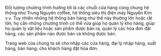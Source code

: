 Đối tượng chương trình hướng tới là các chuỗi cửa hàng cùng chung hệ thống như Trung Nguyên coffee, hệ thống siêu thị điện máy Nguyễn Kim v.v. Tuy nhiên những hệ thống bán hàng như thế này thường lớn hoặc rất lớn, họ cần những chương trình có thể vừa giúp họ quản lý kho hàng, giúp họ quản lý vật liệu hoặc sản phẩm được bán ra, quản lý các hóa đơn đặt hàng, các sản phẩm nào được bán và không được bán.

Trang web của chúng ta sẽ cho nhập các cửa hàng, đại lý nhập hàng, xuất hàng, bán hàng; cho khách hàng đặt hóa đơn.